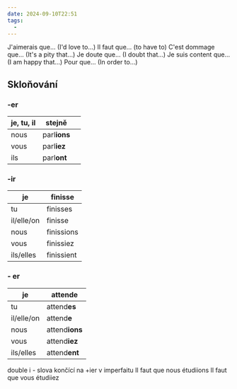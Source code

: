 ```yaml
---
date: 2024-09-10T22:51
tags:
  - 
---
```

J'aimerais que... (I'd love to...)
Il faut que... (to have to)
C'est dommage que... (It's a pity that...)
Je doute que... (I doubt that...)
Je suis content que... (I am happy that...)
Pour que... (In order to...)

## Skloňování
### -er

| je, tu, il | stejně       |     |
| ---------- | ------------ | --- |
| nous       | parl**ions** |     |
| vous       | parl**iez**  |     |
| ils        | parl**ont**  |     |
### -ir
| je         | finisse    |
| ---------- | ---------- |
| tu         | finisses   |
| il/elle/on | finisse    |
| nous       | finissions |
| vous       | finissiez  |
| ils/elles  | finissient |
### - er
| je         | attend**e**    |
| ---------- | -------------- |
| tu         | attend**es**   |
| il/elle/on | attend**e**    |
| nous       | attend**ions** |
| vous       | attend**iez**  |
| ils/elles  | attend**ent**  |

double i - slova končící na +ier v imperfaitu
Il faut que nous étudiions
Il faut que vous étudiiez
